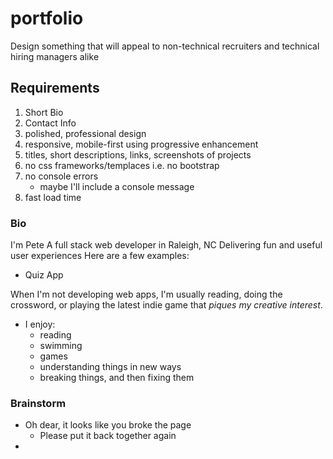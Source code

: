 # portfolio

Design something that will appeal to non-technical recruiters and technical hiring managers alike

## Requirements
1. Short Bio
2. Contact Info
3. polished, professional design
4. responsive, mobile-first using progressive enhancement
5. titles, short descriptions, links, screenshots of projects
6. no css frameworks/templaces i.e. no bootstrap
7. no console errors
    - maybe I'll include a console message
8. fast load time

### Bio

I'm Pete
A full stack web developer in Raleigh, NC
Delivering fun and useful user experiences
Here are a few examples:

- Quiz App

When I'm not developing web apps, I'm usually reading, doing the crossword, or playing the latest indie game that _piques my creative interest_.

- I enjoy:
    - reading
    - swimming
    - games
    - understanding things in new ways
    - breaking things, and then fixing them
    
 ### Brainstorm
 - Oh dear, it looks like you broke the page
    - Please put it back together again
 - 
